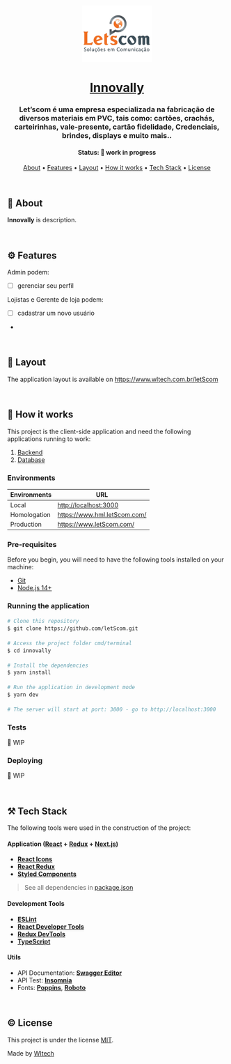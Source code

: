 <!--- Add the project logo --->
<div align="center">
    <img alt="Innovally" title="#Innovally" src="./public/assets/images/logo-let-scom.png" />

<!--- Add the project title --->
<h1 align="center">
    <a href="#">Innovally</a>
</h1>

<!--- Describe the project purpose --->
<h3 align="center">
    Let’scom é uma empresa especializada na fabricação de diversos materiais em PVC, tais como: cartões, crachás, carteirinhas, vale-presente, cartão fidelidade, Credenciais, brindes, displays e muito mais..
</h3>

<!--- Define the current statuss --->
<h4 align="center">
  Status: 🚧 work in progress
</h4>

<!--- Table of contents --->
<p align="center">
 <a href="#-about">About</a> •
 <a href="#%EF%B8%8F-features">Features</a> •
 <a href="#-layout">Layout</a> •
 <a href="#-how-it-works">How it works</a> •
 <a href="#%EF%B8%8F-tech-stack">Tech Stack</a> •
 <a href="#%EF%B8%8F-license">License</a>
</p>
</div>

&nbsp;

<!--- Add a project description --->

## 📝 About

**Innovally** is description.

&nbsp;

<!--- Describe the main features --->

## ⚙️ Features

Admin podem:

- [ ] gerenciar seu perfil

Lojistas e Gerente de loja podem:

- [ ] cadastrar um novo usuário
-

&nbsp;

<!--- Add the project layouts --->

## 🎨 Layout

The application layout is available on <https://www.wltech.com.br/letScom>

&nbsp;

<!--- Describe requirements, environments and steps to run it--->

## 🚀 How it works

This project is the client-side application and need the following applications running to work:

1. [Backend]()
2. [Database]()

### Environments

| Environments | URL                            |
| ------------ | ------------------------------ |
| Local        | <http://localhost:3000>          |
| Homologation | <https://www.hml.letScom.com/> |
| Production   | <https://www.letScom.com/>     |

### Pre-requisites

Before you begin, you will need to have the following tools installed on your machine:

- [Git](https://git-scm.com)
- [Node.js 14+](https://nodejs.org/en/)

### Running the application

```bash
# Clone this repository
$ git clone https://github.com/letScom.git

# Access the project folder cmd/terminal
$ cd innovally

# Install the dependencies
$ yarn install

# Run the application in development mode
$ yarn dev

# The server will start at port: 3000 - go to http://localhost:3000
```

### Tests

🚧 WIP

### Deploying

🚧 WIP

&nbsp;

<!--- Describe the tech stack used to develop it --->

## ⚒️ Tech Stack

The following tools were used in the construction of the project:

#### **Application** ([React](https://reactjs.org/) + [Redux](https://redux.js.org/) + [Next.js](https://nextjs.org/))

- **[React Icons](https://react-icons.github.io/react-icons/)**
- **[React Redux](https://react-redux.js.org/)**
- **[Styled Components](https://styled-components.com/)**

> See all dependencies in [package.json](/package.json)

#### [](https://github.com/tgmarinho/Ecoleta#utilit%C3%A1rios)**Development Tools**

- **[ESLint](https://eslint.org/)**
- **[React Developer Tools](https://chrome.google.com/webstore/detail/react-developer-tools/fmkadmapgofadopljbjfkapdkoienihi)**
- **[Redux DevTools](https://chrome.google.com/webstore/detail/redux-devtools/lmhkpmbekcpmknklioeibfkpmmfibljd?hl=pt-BR)**
- **[TypeScript](https://www.typescriptlang.org/)**

#### [](https://github.com/tgmarinho/Ecoleta#utilit%C3%A1rios)**Utils**

- API Documentation: **[Swagger Editor](http://editor.swagger.io/)**
- API Test: **[Insomnia](https://insomnia.rest/)**
- Fonts: **[Poppins](https://fonts.google.com/specimen/Poppins)**, **[Roboto](https://fonts.google.com/specimen/Roboto)**

&nbsp;

<!--- Describe the project license --->

## ©️ License

This project is under the license [MIT](./LICENSE).

Made by [Wltech](http://wltech.com.br/)
